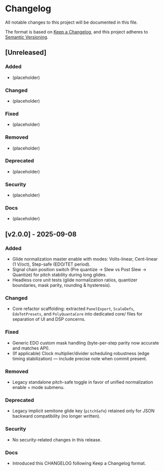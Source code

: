 # Changelog

All notable changes to this project will be documented in this file.

The format is based on [Keep a Changelog](https://keepachangelog.com/en/1.1.0/), and this project adheres to [Semantic Versioning](https://semver.org/spec/v2.0.0.html).

## [Unreleased]
### Added
- (placeholder)

### Changed
- (placeholder)

### Fixed
- (placeholder)

### Removed
- (placeholder)

### Deprecated
- (placeholder)

### Security
- (placeholder)

### Docs
- (placeholder)

## [v2.0.0] - 2025-09-08
### Added
- Glide normalization master enable with modes: Volts-linear, Cent-linear (1 V/oct), Step-safe (EDO/TET period).
- Signal chain position switch (Pre quantize → Slew vs Post Slew → Quantize) for pitch stability during long glides.
- Headless core unit tests (glide normalization ratios, quantizer boundaries, mask parity, rounding & hysteresis).

### Changed
- Core refactor scaffolding: extracted `PanelExport`, `ScaleDefs`, `EdoTetPresets`, and `PolyQuantaCore` into dedicated core/ files for separation of UI and DSP concerns.

### Fixed
- Generic EDO custom mask handling (byte-per-step parity now accurate and matches API).
- (If applicable) Clock multiplier/divider scheduling robustness (edge timing stabilization) — include precise note when commit present.

### Removed
- Legacy standalone pitch-safe toggle in favor of unified normalization enable + mode submenu.

### Deprecated
- Legacy implicit semitone glide key (`pitchSafe`) retained only for JSON backward compatibility (no longer written).

### Security
- No security-related changes in this release.

### Docs
- Introduced this CHANGELOG following Keep a Changelog format. 

<!--
Link reference section: add real compare links once git tags exist.
If tags exist, uncomment and adapt examples below:
[Unreleased]: https://github.com/HugginsIndustries/vcv-rack-modules/compare/v2.0.0...HEAD
[v2.0.0]: https://github.com/HugginsIndustries/vcv-rack-modules/releases/tag/v2.0.0
-->
